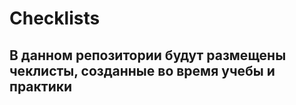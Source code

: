 # Checklists

## В данном репозитории будут размещены чеклисты, созданные во время учебы и практики
